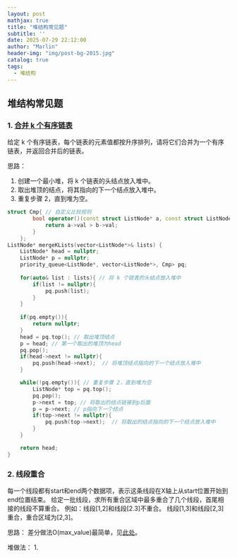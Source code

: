 ```yaml
---
layout: post
mathjax: true
title: "堆结构常见题"
subtitle: ''
date: 2025-07-29 22:12:00
author: "Marlin"
header-img: "img/post-bg-2015.jpg"
catalog: true
tags:
  - 堆结构
---
```



## 堆结构常见题

### 1. [合并 k 个有序链表](https://www.nowcoder.com/practice/65cfde9e5b9b4cf2b6bafa5f3ef33fa6)
给定 k 个有序链表，每个链表的元素值都按升序排列，请将它们合并为一个有序链表，并返回合并后的链表。

思路：
1. 创建一个最小堆，将 k 个链表的头结点放入堆中。
2. 取出堆顶的结点，将其指向的下一个结点放入堆中。
3. 重复步骤 2，直到堆为空。
```cpp
struct Cmp{ // 自定义比较规则
        bool operator()(const struct ListNode* a, const struct ListNode* b) const {
            return a->val > b->val;
        }
    };
ListNode* mergeKLists(vector<ListNode*>& lists) {
    ListNode* head = nullptr;
    ListNode* p = nullptr;
    priority_queue<ListNode*, vector<ListNode*>, Cmp> pq;
    
    for(auto& list : lists){ // 将 k 个链表的头结点放入堆中
        if(list != nullptr){
            pq.push(list);
        } 
    }
    
    if(pq.empty()){
        return nullptr;
    }
    head = pq.top(); // 取出堆顶结点
    p = head; // 第一个取出的堆顶为head
    pq.pop();
    if(head->next != nullptr){ 
        pq.push(head->next);  // 将堆顶结点指向的下一个结点放入堆中
    }

    while(!pq.empty()){ // 重复步骤 2，直到堆为空
        ListNode* top = pq.top();
        pq.pop();
        p->next = top; // 将取出的结点链接到p后面
        p = p->next; // p指向下一个结点
        if(top->next != nullptr){ 
            pq.push(top->next);  // 将取出的结点指向的下一个结点放入堆中
        }
    }

    return head;
}
```

### 2. 线段重合
每一个线段都有start和end两个数据项，表示这条线段在X轴上从start位置开始到end位置结束。
给定一批线段，求所有重合区域中最多重合了几个线段，首尾相接的线段不算重合。
例如：线段[1,2]和线段[2.3]不重合。
线段[1,3]和线段[2,3]重合，重合区域为[2,3]。

思路：
差分做法O(max_value)最简单，见[此处](https://www.nowcoder.com/profile/42619900/codeBookDetail?submissionId=462394068)。

堆做法：
1. 